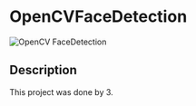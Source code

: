 # OpenCVFaceDetection

![OpenCV FaceDetection](cover.gif)

## Description
This project was done by 3. 
